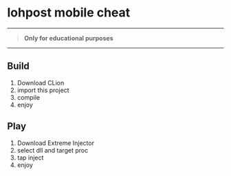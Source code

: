 # lohpost mobile cheat

---

>**Only for educational purposes**

---

## Build

1. Download CLion
2. import this project
3. compile
4. enjoy

## Play
1. Download Extreme Injector
2. select dll and target proc
3. tap inject
4. enjoy
